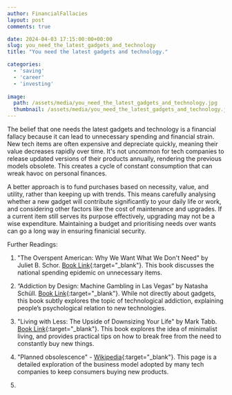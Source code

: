 ```yaml
---
author: FinancialFallacies
layout: post
comments: true

date: 2024-04-03 17:15:00:00+00:00  
slug: you_need_the_latest_gadgets_and_technology
title: "You need the latest gadgets and technology."

categories:
  - 'saving'
  - 'career'
  - 'investing'
  
image:
  path: /assets/media/you_need_the_latest_gadgets_and_technology.jpg
  thumbnail: /assets/media/you_need_the_latest_gadgets_and_technology.jpg
---
```


The belief that one needs the latest gadgets and technology is a financial fallacy because it can lead to unnecessary spending and financial strain. New tech items are often expensive and depreciate quickly, meaning their value decreases rapidly over time. It's not uncommon for tech companies to release updated versions of their products annually, rendering the previous models obsolete. This creates a cycle of constant consumption that can wreak havoc on personal finances. 

A better approach is to fund purchases based on necessity, value, and utility, rather than keeping up with trends. This means carefully analysing whether a new gadget will contribute significantly to your daily life or work, and considering other factors like the cost of maintenance and upgrades. If a current item still serves its purpose effectively, upgrading may not be a wise expenditure. Maintaining a budget and prioritising needs over wants can go a long way in ensuring finanicial security.

Further Readings: 

1. "The Overspent American: Why We Want What We Don't Need" by Juliet B. Schor. [Book Link](https://www.amazon.com/Overspent-American-Want-What-Dont/dp/0060977582/ref=nosim?tag=financialfall-20){:target="_blank"}. This book discusses the national spending epidemic on unnecessary items.
   
2. “Addiction by Design: Machine Gambling in Las Vegas” by Natasha Schüll. [Book Link](https://www.amazon.com/Addiction-Design-Machine-Gambling-Vegas/dp/0691160880/ref=nosim?tag=financialfall-20){:target="_blank"}. While not directly about gadgets, this book subtly explores the topic of technological addiction, explaining people’s psychological relation to new technologies.

3. "Living with Less: The Upside of Downsizing Your Life" by Mark Tabb. [Book Link](https://www.amazon.com/Mark-Tabb/e/B002KLDTNC/ref=nosim?tag=financialfall-20){:target="_blank"}. This book explores the idea of minimalist living, and provides practical tips on how to break free from the need to constantly buy new things. 

4. "Planned obsolescence" - [Wikipedia](https://en.wikipedia.org/wiki/Planned_obsolescence){:target="_blank"}. This page is a detailed exploration of the business model adopted by many tech companies to keep consumers buying new products.

5. 
